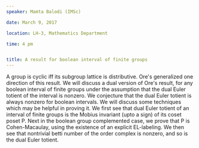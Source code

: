 ```yaml
---
speaker: Mamta Balodi (IMSc)

date: March 9, 2017

location: LH-3, Mathematics Department

time: 4 pm


title: A result for boolean interval of finite groups
---
```


A group is cyclic iff its subgroup lattice is distributive. Ore's
generalized one direction of this result. We will discuss a dual version
of Ore's result, for any boolean interval of finite groups under the
assumption that the dual Euler totient of the interval is nonzero. We
conjecture that the dual Euler totient is always nonzero for boolean
intervals. We will discuss some techniques which may be helpful in proving
it. We first see that dual Euler totient of an interval of finite groups
is the Mobius invariant (upto a sign) of its coset poset P. Next in the
boolean group complemented case, we prove that P is Cohen-Macaulay, using
the existence of an explicit EL-labeling. We then see that nontrivial
betti number of the order complex is nonzero, and so is the dual Euler
totient.
